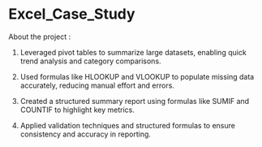 # Excel_Case_Study
About the project :
1) Leveraged pivot tables to summarize large datasets, enabling quick trend analysis and category comparisons.

2) Used formulas like HLOOKUP and VLOOKUP to populate missing data accurately, reducing manual effort and errors.
   
3) Created a structured summary report using formulas like SUMIF and COUNTIF to highlight key metrics.

4) Applied validation techniques and structured formulas to ensure consistency and accuracy in reporting.
